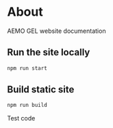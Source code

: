 # About
AEMO GEL website documentation

## Run the site locally 

```bash
npm run start
```

## Build static site
```bash
npm run build
```

Test code